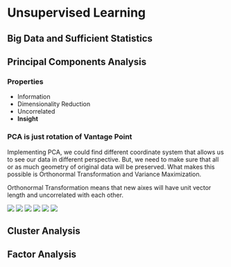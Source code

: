 # Unsupervised Learning

## Big Data and Sufficient Statistics


## Principal Components Analysis

### Properties
 - Information 
 - Dimensionality Reduction
 - Uncorrelated
 - **Insight**

### PCA is just rotation of Vantage Point
Implementing PCA, we could find different coordinate system that allows us to see our data in different perspective. 
But, we need to make sure that all or as much geometry of original data will be preserved. 
What makes this possible is Orthonormal Transformation and Variance Maximization. 

Orthonormal Transformation means that new aixes will have unit vector length and uncorrelated with each other. 

<img src="https://latex.codecogs.com/svg.image?\mathbf{MM}^T=\mathbf{I}_P&space;">
<img src="https://latex.codecogs.com/svg.image?\mathbf{M}^{-1}=\mathbf{M}^T&space;">
<img src="https://latex.codecogs.com/svg.image?&space;\textrm{The&space;orthonormal&space;Transformation&space;of&space;}\mathbf{X}\textrm{&space;is&space;}\mathbf{XM}">
<img src="https://latex.codecogs.com/svg.image?\textrm{Unit&space;Vector:&space;}\left\|U\right\|=\sqrt{v_1^2&plus;v_2^2&plus;...&plus;v_n^2}=1"> 
<img src="https://latex.codecogs.com/svg.image?&space;\textrm{Orthogonal&space;Vectors:&space;}&space;\textbf{u}\cdot\textbf{v}=0">

<img src="https://latex.codecogs.com/svg.image?\textbf{EigenValue:&space;Sum&space;of&space;Squared&space;Loadings&space;=&space;}\left\|\boldsymbol{u}\right\|^2">


## Cluster Analysis

## Factor Analysis

